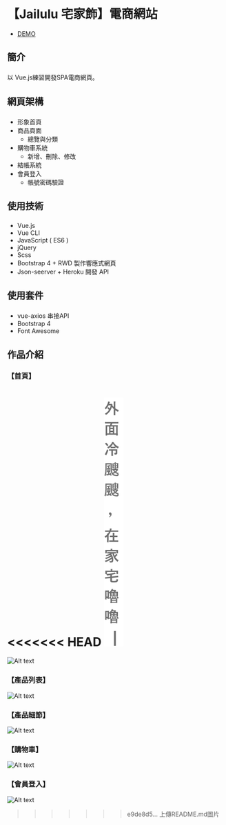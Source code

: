 # 【Jailulu 宅家飾】電商網站
* [DEMO](https://sharonlin5963.github.io/VueEcommerce/#/)

## 簡介
### 
以 Vue.js練習開發SPA電商網頁。

## 網頁架構
### 
* 形象首頁
* 商品頁面
  * 總覽與分類
* 購物車系統
  * 新增、刪除、修改
* 結帳系統
* 會員登入
  * 帳號密碼驗證
  
## 使用技術
###
* Vue.js
* Vue CLI
* JavaScript ( ES6 )
* jQuery
* Scss
* Bootstrap 4 + RWD 製作響應式網頁
* Json-seerver + Heroku 開發 API

## 使用套件
###
* vue-axios 串接API
* Bootstrap 4
* Font Awesome

## 作品介紹

### 【首頁】
<<<<<<< HEAD
![Alt text](/src/assets/img/home/home-sec1-text-sm.png)
=======
![Alt text](/src/static/index.png)

### 【產品列表】
![Alt text](/src/static/itemList.png)

### 【產品細節】
![Alt text](/src/static/item.png)

### 【購物車】
![Alt text](/src/static/cart.png)

### 【會員登入】
![Alt text](/src/static/login.png)
>>>>>>> e9de8d5... 上傳README.md圖片
